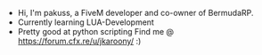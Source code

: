- Hi, I'm pakuss, a FiveM developer and co-owner of BermudaRP.
- Currently learning LUA-Development
- Pretty good at python scripting
Find me @ https://forum.cfx.re/u/jkaroony/ :)
